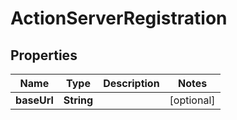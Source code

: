 # ActionServerRegistration

## Properties
Name | Type | Description | Notes
------------ | ------------- | ------------- | -------------
**baseUrl** | **String** |  |  [optional]
